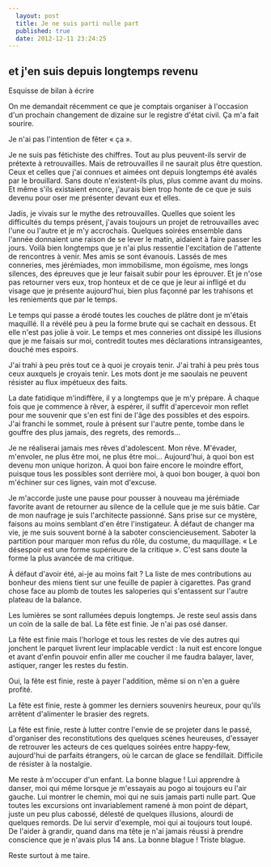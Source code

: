 ```yaml
---
  layout: post
  title: Je ne suis parti nulle part
  published: true
  date: 2012-12-11 23:24:25
---
```


## et j'en suis depuis longtemps revenu

Esquisse de bilan à écrire

On me demandait récemment ce que je comptais organiser à l'occasion d'un prochain changement de dizaine sur le registre d'état civil. Ça m'a fait sourire.

Je n'ai pas l'intention de fêter « ça ».

Je ne suis pas fétichiste des chiffres. Tout au plus peuvent-ils servir de prétexte à retrouvailles. Mais de retrouvailles il ne saurait plus être question. Ceux et celles que j'ai connues et aimées ont depuis longtemps été avalés par le brouillard. Sans doute n'existent-ils plus, plus comme avant du moins. Et même s'ils existaient encore, j'aurais bien trop honte de ce que je suis devenu pour oser me présenter devant eux et elles.

Jadis, je vivais sur le mythe des retrouvailles. Quelles que soient les difficultés du temps présent, j'avais toujours un projet de retrouvailles avec l'une ou l'autre et je m'y accrochais. Quelques soirées ensemble dans l'année donnaient une raison de se lever le matin, aidaient à faire passer les jours. Voilà bien longtemps que je n'ai plus ressentie l'excitation de l'attente de rencontres à venir. Mes amis se sont évanouis. Lassés de mes conneries, mes jérémiades, mon immobilisme, mon égoïsme, mes longs silences, des épreuves que je leur faisait subir pour les éprouver. Et je n'ose pas retourner vers eux, trop honteux et de ce que je leur ai infligé et du visage que je présente aujourd'hui, bien plus façonné par les trahisons et les reniements que par le temps.

Le temps qui passe a érodé toutes les couches de plâtre dont je m'étais maquillé. Il a révélé peu à peu la forme brute qui se cachait en dessous. Et elle n'est pas jolie à voir. Le temps et mes conneries ont dissipé les illusions que je me faisais sur moi, contredit toutes mes déclarations intransigeantes, douché mes espoirs.

J'ai trahi à peu près tout ce à quoi je croyais tenir. J'ai trahi à peu près tous ceux auxquels je croyais tenir. Les mots dont je me saoulais ne peuvent résister au flux impétueux des faits.

La date fatidique m'indiffère, il y a longtemps que je m'y prépare. À chaque fois que je commence à rêver, à espérer, il suffit d'apercevoir mon reflet pour me souvenir que s'en est fini de l'âge des possibles et des espoirs. J'ai franchi le sommet, roule à présent sur l'autre pente, tombe dans le gouffre des plus jamais, des regrets, des remords…

Je ne réaliserai jamais mes rêves d'adolescent. Mon rêve. M'évader, m'envoler, ne plus être moi, ne plus être moi… Aujourd'hui, à quoi bon est devenu mon unique horizon. À quoi bon faire encore le moindre effort, puisque tous les possibles sont derrière moi, à quoi bon bouger, à quoi bon m'échiner sur ces lignes, vain mot d'excuse.

Je m'accorde juste une pause pour pousser à nouveau ma jérémiade favorite avant de retourner au silence de la cellule que je me suis bâtie. Car de mon naufrage je suis l'architecte passionné. Sans prise sur ce mystère, faisons au moins semblant d'en être l'instigateur. À défaut de changer ma vie, je me suis souvent borné à la saboter consciencieusement. Saboter la partition pour marquer mon refus du rôle, du costume, du maquillage. « Le désespoir est une forme supérieure de la critique ». C'est sans doute la forme la plus avancée de ma critique. 

À défaut d'avoir été, ai-je au moins fait ? La liste de mes contributions au bonheur des miens tient sur une feuille de papier à cigarettes. Pas grand chose face au plomb de toutes les saloperies qui s'entassent sur l'autre plateau de la balance.

Les lumières se sont rallumées depuis longtemps. Je reste seul assis dans un coin de la salle de bal. La fête est finie. Je n'ai pas osé danser.

La fête est finie mais l'horloge et tous les restes de vie des autres qui jonchent le parquet livrent leur implacable verdict : la nuit est encore longue et avant d'enfin pouvoir enfin aller me coucher il me faudra balayer, laver, astiquer, ranger les restes du festin.

Oui, la fête est finie, reste à payer l'addition, même si on n'en a guère profité.

La fête est finie, reste à gommer les derniers souvenirs heureux, pour qu'ils arrêtent d'alimenter le brasier des regrets.

La fête est finie, reste à lutter contre l'envie de se projeter dans le passé, d'organiser des reconstitutions des quelques scènes heureuses, d'essayer de retrouver les acteurs de ces quelques soirées entre happy-few, aujourd'hui de parfaits étrangers, où le carcan de glace se fendillait. Difficile de résister à la nostalgie.

Me reste à m'occuper d'un enfant. La bonne blague ! Lui apprendre à danser, moi qui même lorsque je m'essayais au pogo ai toujours eu l'air gauche. Lui montrer le chemin, moi qui ne suis jamais parti nulle part. Que toutes les excursions ont invariablement ramené à mon point de départ, juste un peu plus cabossé, délesté de quelques illusions, alourdi de quelques remords. De lui servir d'exemple, moi qui ai toujours tout loupé. De l'aider à grandir, quand dans ma tête je n'ai jamais réussi à prendre conscience que je n'avais plus 14 ans. La bonne blague ! Triste blague.

Reste surtout à me taire.
